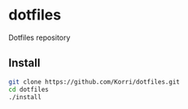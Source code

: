 # dotfiles
Dotfiles repository

## Install

```bash
git clone https://github.com/Korri/dotfiles.git
cd dotfiles
./install
```
